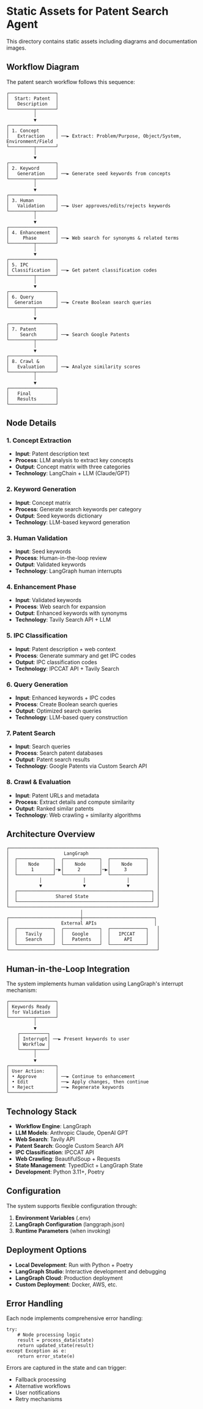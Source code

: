 # Static Assets for Patent Search Agent

This directory contains static assets including diagrams and documentation images.

## Workflow Diagram

The patent search workflow follows this sequence:

```
┌─────────────────┐
│  Start: Patent  │
│   Description   │
└─────────┬───────┘
          │
          ▼
┌─────────────────┐
│ 1. Concept      │
│   Extraction    │ ──► Extract: Problem/Purpose, Object/System, Environment/Field
└─────────┬───────┘
          │
          ▼
┌─────────────────┐
│ 2. Keyword      │
│   Generation    │ ──► Generate seed keywords from concepts
└─────────┬───────┘
          │
          ▼
┌─────────────────┐
│ 3. Human        │
│   Validation    │ ──► User approves/edits/rejects keywords
└─────────┬───────┘
          │
          ▼
┌─────────────────┐
│ 4. Enhancement  │
│     Phase       │ ──► Web search for synonyms & related terms
└─────────┬───────┘
          │
          ▼
┌─────────────────┐
│ 5. IPC          │
│ Classification  │ ──► Get patent classification codes
└─────────┬───────┘
          │
          ▼
┌─────────────────┐
│ 6. Query        │
│  Generation     │ ──► Create Boolean search queries
└─────────┬───────┘
          │
          ▼
┌─────────────────┐
│ 7. Patent       │
│    Search       │ ──► Search Google Patents
└─────────┬───────┘
          │
          ▼
┌─────────────────┐
│ 8. Crawl &      │
│   Evaluation    │ ──► Analyze similarity scores
└─────────┬───────┘
          │
          ▼
┌─────────────────┐
│   Final         │
│   Results       │
└─────────────────┘
```

## Node Details

### 1. Concept Extraction
- **Input**: Patent description text
- **Process**: LLM analysis to extract key concepts
- **Output**: Concept matrix with three categories
- **Technology**: LangChain + LLM (Claude/GPT)

### 2. Keyword Generation  
- **Input**: Concept matrix
- **Process**: Generate search keywords per category
- **Output**: Seed keywords dictionary
- **Technology**: LLM-based keyword generation

### 3. Human Validation
- **Input**: Seed keywords
- **Process**: Human-in-the-loop review
- **Output**: Validated keywords
- **Technology**: LangGraph human interrupts

### 4. Enhancement Phase
- **Input**: Validated keywords
- **Process**: Web search for expansion
- **Output**: Enhanced keywords with synonyms
- **Technology**: Tavily Search API + LLM

### 5. IPC Classification
- **Input**: Patent description + web context
- **Process**: Generate summary and get IPC codes
- **Output**: IPC classification codes
- **Technology**: IPCCAT API + Tavily Search

### 6. Query Generation
- **Input**: Enhanced keywords + IPC codes
- **Process**: Create Boolean search queries
- **Output**: Optimized search queries
- **Technology**: LLM-based query construction

### 7. Patent Search
- **Input**: Search queries
- **Process**: Search patent databases
- **Output**: Patent search results
- **Technology**: Google Patents via Custom Search API

### 8. Crawl & Evaluation
- **Input**: Patent URLs and metadata
- **Process**: Extract details and compute similarity
- **Output**: Ranked similar patents
- **Technology**: Web crawling + similarity algorithms

## Architecture Overview

```
┌──────────────────────────────────────────────────────┐
│                    LangGraph                         │
│  ┌─────────────┐  ┌─────────────┐  ┌─────────────┐   │
│  │    Node     │  │    Node     │  │    Node     │   │
│  │     1       │─▶│     2       │─▶│     3       │   │
│  └─────────────┘  └─────────────┘  └─────────────┘   │
│           │               │               │          │
│           ▼               ▼               ▼          │
│  ┌─────────────────────────────────────────────────┐ │
│  │              Shared State                       │ │
│  └─────────────────────────────────────────────────┘ │
└──────────────────────────────────────────────────────┘
                           │
┌──────────────────────────┼──────────────────────────┐
│                   External APIs                     │
│  ┌─────────────┐  ┌─────────────┐  ┌─────────────┐   │
│  │   Tavily    │  │   Google    │  │   IPCCAT    │   │
│  │   Search    │  │   Patents   │  │     API     │   │
│  └─────────────┘  └─────────────┘  └─────────────┘   │
└──────────────────────────────────────────────────────┘
```

## Human-in-the-Loop Integration

The system implements human validation using LangGraph's interrupt mechanism:

```
┌─────────────────┐
│ Keywords Ready  │
│ for Validation  │
└─────────┬───────┘
          │
          ▼
    ┌──────────┐
    │ Interrupt│ ──► Present keywords to user
    │ Workflow │
    └─────┬────┘
          │
          ▼
┌─────────────────┐
│ User Action:    │
│ • Approve       │ ──► Continue to enhancement
│ • Edit          │ ──► Apply changes, then continue
│ • Reject        │ ──► Regenerate keywords
└─────────────────┘
```

## Technology Stack

- **Workflow Engine**: LangGraph
- **LLM Models**: Anthropic Claude, OpenAI GPT
- **Web Search**: Tavily API
- **Patent Search**: Google Custom Search API  
- **IPC Classification**: IPCCAT API
- **Web Crawling**: BeautifulSoup + Requests
- **State Management**: TypedDict + LangGraph State
- **Development**: Python 3.11+, Poetry

## Configuration

The system supports flexible configuration through:

1. **Environment Variables** (.env)
2. **LangGraph Configuration** (langgraph.json)
3. **Runtime Parameters** (when invoking)

## Deployment Options

- **Local Development**: Run with Python + Poetry
- **LangGraph Studio**: Interactive development and debugging
- **LangGraph Cloud**: Production deployment
- **Custom Deployment**: Docker, AWS, etc.

## Error Handling

Each node implements comprehensive error handling:

```
try:
    # Node processing logic
    result = process_data(state)
    return updated_state(result)
except Exception as e:
    return error_state(e)
```

Errors are captured in the state and can trigger:
- Fallback processing
- Alternative workflows  
- User notifications
- Retry mechanisms
